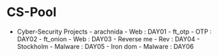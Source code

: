 # CS-Pool
- Cyber-Security Projects
        - arachnida - Web : DAY01
        - ft_otp - OTP : DAY02
        - ft_onion - Web : DAY03
        - Reverse me - Rev : DAY04
        - Stockholm - Malware : DAY05
        - Iron dom - Malware : DAY06
